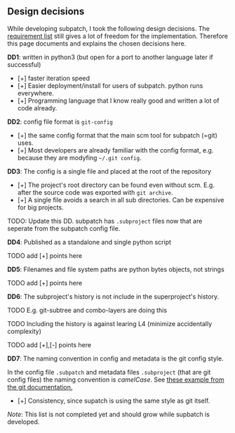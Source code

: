 ## Design decisions

While developing subpatch, I took the following design decisions. The
[requirement list](requirements.md) still gives a lot of freedom for the
implementation. Therefore this page documents and explains the chosen decisions
here.

**DD1**: written in python3 (but open for a port to another language later if successful)

* [+] faster iteration speed
* [+] Easier deployment/install for users of subpatch. python runs everywhere.
* [+] Programming language that I know really good and written a lot of code
  already.

**DD2**: config file format is `git-config`

* [+] the same config format that the main scm tool for subpatch (=git) uses.
* [+] Most developers are already familiar with the config format, e.g. because
  they are modyfing `~/.git config`.

**DD3**: The config is a single file and placed at the root of the repository

* [+] The project's root directory can be found even without scm. E.g. after
  the source code was exported with `git archive`.
* [+] A single file avoids a search in all sub directories. Can be expensive
  for big projects.

TODO: Update this DD. subpatch has `.subproject` files now that are seperate
from the subpatch config file.

**DD4**: Published as a standalone and single python script

TODO add [+] points here

**DD5**: Filenames and file system paths are python bytes objects, not strings

TODO add [+] points here

**DD6**: The subproject's history is not include in the superproject's history.

TODO E.g. git-subtree and combo-layers are doing this

TODO Including the history is against learing L4 (minimize accidentally complexity)

TODO add [+],[-] points here

**DD7**: The naming convention in config and metadata is the git config style.

In the config file `.subpatch` and metadata files `.subproject` (that are
git config files) the naming convention is *camelCase*. See
[these example from the git documentation.](https://git-scm.com/docs/git-config#_example)

* [+] Consistency, since supatch is using the same style as git itself.


*Note*: This list is not completed yet and should grow while supbatch is developed.

